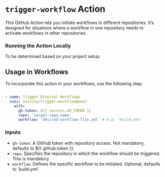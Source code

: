# `trigger-workflow` Action

This GitHub Action lets you initiate workflows in different repositories. It’s
designed for situations where a workflow in one repository needs to activate
workflows in other repositories.

### Running the Action Locally

To be determined based on your project setup.

## Usage in Workflows

To incorporate this action in your workflows, use the following step:

```yaml

- name: Trigger External Workflows
  uses: exivity/trigger-workflow@main
    with:
      gh-token: ${{ secrets.GH_TOKEN }}
      repo: 'target-repo-name'
      workflow: 'desired-workflow-file.yml' # e.g. 'build.yml'
```

### Inputs

- `gh-token`: A GitHub token with repository access. Not mandatory; defaults to
  ${{ github.token }}.
- `repo`: Specifies the repository in which the workflow should be triggered.
  This is mandatory.
- `workflow`: Defines the specific workflow to be initiated. Optional; defaults
  to 'build.yml'.
